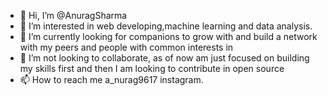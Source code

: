 - 👋 Hi, I’m @AnuragSharma
- 👀 I’m interested in web developing,machine learning and data analysis.
- 🌱 I’m currently looking for companions to grow with and build a network with my peers and people with common interests in
- 💞️ I’m not looking to collaborate, as of now am just focused on building my skills first and then I am looking to contribute in open source
- 📫 How to reach me a_nurag9617 instagram.

<!---
Saddist/Saddist is a ✨ special ✨ repository because its `README.md` (this file) appears on your GitHub profile.
You can click the Preview link to take a look at your changes.
--->
